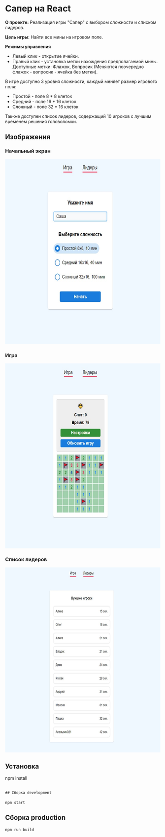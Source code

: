 # Сапер на React

**О проекте:**
Реализация игры "Сапер" с выбором сложности и списком лидеров.<br>

**Цель игры:**
Найти все мины на игровом поле.<br>

**Режимы управления**<br>

- Левый клик - открытие ячейки.
- Правый клик - установка метки нахождения предполагаемой мины.<br>
  Доступные метки: Флажок, Вопросик (Меняются поочередно флажок - вопросик - ячейка без метки).

В игре доступно 3 уровня сложности, каждый меняет размер игрового поля:

- Простой - поле 8 * 8 клеток
- Средний - поле 16 * 16 клеток
- Сложный - поле 32 * 16 клеток
  <br>

Так-же доступен список лидеров, содержащий 10 игроков с лучшим временем решения головоломки.

## Изображения

### Начальный экран

 <img src='./images/start.jpg' width='600' height='600' alt="Начальный экран">

### Игра

 <img src='./images/game.jpg' width='600' height='600' alt="Игра">

### Список лидеров

 <img src='./images/leaders.jpg' width='600' height='600' alt="Список лидеров">

## Установка

npm install
```

## Сборка development

npm start
```

## Сборка production

```bash
npm run build
```

